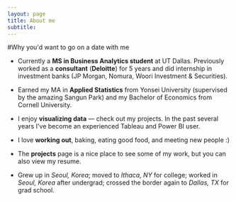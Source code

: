 ```yaml
---
layout: page
title: About me
subtitle: 
---
```

#Why you'd want to go on a date with me
- Currently a **MS in Business Analytics student** at UT Dallas. Previously worked as a **consultant** (**Deloitte**) for 5 years and did internship in investment banks (JP Morgan, Nomura, Woori Investment & Securities).

- Earned my MA in **Applied Statistics** from Yonsei University (supervised by the amazing Sangun Park) and my Bachelor of Economics from Cornell University. 

- I enjoy **visualizing data** — check out my projects. In the past several years I've become an experienced Tableau and Power BI user.

- I love **working out**, baking, eating good food, and meeting new people :)

- The **projects** page is a nice place to see some of my work, but you can also view my resume.

- Grew up in _Seoul, Korea_; moved to _Ithaca, NY_ for college; worked in _Seoul, Korea_ after undergrad; crossed the border again to _Dallas, TX_ for grad school.
